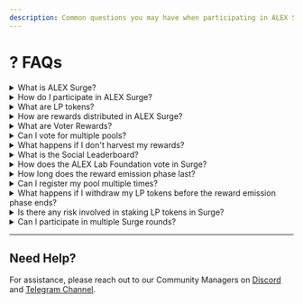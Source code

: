 ```yaml
---
description: Common questions you may have when participating in ALEX Surge.
---
```


# ? FAQs

<details>
<summary>What is ALEX Surge?</summary> 
    
**ALEX Surge** is a round-based liquidity incentives program designed to reward users who contribute to liquidity on the ALEX's decentralized exchange (DEX). Participants can vote with `ALEX` or `LiALEX` tokens to determine how `$ALEX` rewards are distributed among pools. Additionally, liquidity providers can stake their LP tokens to earn extra rewards.
Each Surge round distributes approximately 5,000,000 `$ALEX` based on the voting results, making it a unique opportunity for liquidity providers to earn additional rewards beyond standard pool fees.

</details>

<details>
<summary>How do I participate in ALEX Surge?</summary>

You can participate in ALEX Surge in two ways:

1. **As a Pool Registrant**: If you are a project owner or community member, you can register a liquidity pool to compete for `$ALEX` rewards. Once registered, users can vote for your pool, and liquidity providers can stake LP tokens in it. You may also donate voter rewards to attract more votes.
2. **As a Liquidity Provider (LP)**: Provide liquidity to a pool and stake your LP tokens in Surge to earn `$ALEX` rewards. The more LP tokens you stake, the larger your share of the rewards.
3. **As a Voter**: Use your `ALEX` or `LiALEX` tokens to vote for your preferred pools. Pools with more votes receive a larger share of the `$ALEX` rewards. Some pools may also offer Voter Rewards, which are additional incentives for users who vote for them.

</details>

<details>
<summary>What are LP tokens?</summary>

**LP tokens** are the tokens you receive when you provide liquidity to a trading pool on the ALEX's decentralized exchange (DEX). These tokens represent your share of the pool's assets. In ALEX Surge, staking LP tokens allows liquidity providers to earn a share of the `$ALEX` rewards allocated to the pool, based on voting results and the total amount staked.

For more information, refer to the [Liquidity Providers](../liquidity-pools/key-concepts#liquidity-providers-lps) section.

</details>

<details>
<summary>How are rewards distributed in ALEX Surge?</summary>

Rewards are distributed based on the voting results and the amount of LP tokens staked:

1. **Voting Rewards**: pools that receive more votes get a larger share of the `$ALEX` rewards allocated for the round.
2. **Staking Rewards**: Liquidity providers earn `$ALEX` rewards proportional to the amount of LP tokens they staked in the pool.
3. **Voter Rewards**: Some pools donate additional rewards to attract voters. These rewards are distributed to the voters who supported that pool.

</details>

<details>
<summary>What are Voter Rewards?</summary>

**Voter Rewards** are additional incentives that projects voluntarily donate to attract votes for their liquidity pools. If a voter supports a pool that has donated voter rewards, they will receive a proportional share of those rewards.

{% hint style="warning" %}
**Note:** Once donated, voter rewards **cannot be revoked or withdrawn**.
{% endhint %}

</details>

<details>
<summary>Can I vote for multiple pools?</summary>

Yes, you can distribute your voting power across multiple pools in a single voting transaction. However, **you can only vote once per round per wallet**, meaning you cannot modify or add votes once they are submitted. Make sure to allocate your votes strategically before confirming.

</details>

<details>
<summary>What happens if I don't harvest my rewards?</summary>

Your rewards will **accumulate over time**, and you are not required to harvest them immediately after the emission phase ends. If you staked LP tokens, any unclaimed rewards will be automatically claimed when you unstake your LP tokens.

</details>

<details>
<summary>What is the Social Leaderboard?</summary>

The Social Leaderboard ranks pools based on their engagement on Twitter/X. Pools with higher engagement have a better chance of receiving votes from the ALEX Lab Foundation, which holds significant voting power.

</details>

<details>
<summary>How does the ALEX Lab Foundation vote in Surge?</summary>

The **ALEX Lab Foundation** votes with **5,000,000 voting power** to help distribute rewards to pools. The foundation's votes are influenced by the **Social Leaderboard rankings**, favoring pools with higher community engagement.

{% hint style="info" %}
**Important:** The foundation’s votes **do not receive any voter rewards**.
{% endhint %}

</details>

<details>
<summary>How long does the reward emission phase last?</summary>

The **reward emission phase** typically lasts **27–28 days**. During this period, rewards are distributed to the pools based on the voting results. After the emission phase ends, participants can **harvest their rewards** and **withdraw their staked LP tokens**.

</details>

<details>
<summary>Can I register my pool multiple times?</summary>

Yes, pools can be **registered multiple times** before the cut-off date. Each registration allows you to **add more voter rewards** to attract additional votes.

{% hint style="warning" %}
**Note:** Once you donate voter rewards, they **cannot be revoked**.
{% endhint %}

</details>

<details>
<summary>What happens if I withdraw my LP tokens before the reward emission phase ends?</summary>

You **cannot withdraw** your staked LP tokens until the reward emission phase is complete. Once the phase ends, you can **unstake** your LP tokens and **claim any earned rewards**.

</details>

<details>
<summary>Is there any risk involved in staking LP tokens in Surge?</summary>

Yes, staking LP tokens in Surge involves the same risks as providing liquidity in any **AMM-based DEX**, including the risk of **Impermanent Loss**. This occurs when the value of the assets in the liquidity pool fluctuates significantly, potentially reducing the total value of your LP tokens.

For more details, check the [Impermanent Loss subsection](../liquidity-pools/key-concepts.md#impermanent-loss).

</details>

<details>
<summary>Can I participate in multiple Surge rounds?</summary>

Yes, after each Surge round concludes, the process **repeats monthly**. You can participate in as many rounds as you like by registering pools, voting, and staking LP tokens in each new round.

</details>

---

## Need Help?

For assistance, please reach out to our Community Managers on [Discord](https://discord.com/invite/alexlab) and [Telegram Channel](https://t.me/AlexCommunity).
